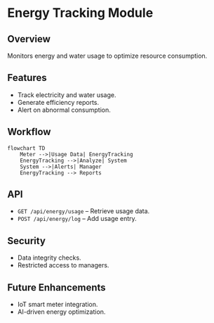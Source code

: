 # Energy Tracking Module

## Overview
Monitors energy and water usage to optimize resource consumption.

## Features
- Track electricity and water usage.  
- Generate efficiency reports.  
- Alert on abnormal consumption.  

## Workflow
```mermaid
flowchart TD
    Meter -->|Usage Data| EnergyTracking
    EnergyTracking -->|Analyze| System
    System -->|Alerts| Manager
    EnergyTracking --> Reports
```

## API
- `GET /api/energy/usage` – Retrieve usage data.  
- `POST /api/energy/log` – Add usage entry.  

## Security
- Data integrity checks.  
- Restricted access to managers.  

## Future Enhancements
- IoT smart meter integration.  
- AI-driven energy optimization.  
